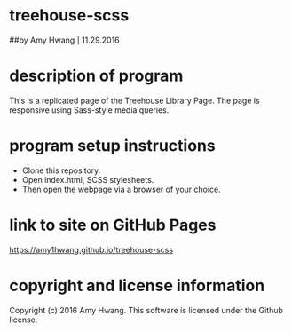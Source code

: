 # treehouse-scss
##by Amy Hwang | 11.29.2016

# description of program
This is a replicated page of the Treehouse Library Page. The page is responsive using Sass-style media queries.

# program setup instructions
* Clone this repository.
* Open index.html, SCSS stylesheets.
* Then open the webpage via a browser of your choice.

# link to site on GitHub Pages
https://amy1hwang.github.io/treehouse-scss

# copyright and license information
Copyright (c) 2016 Amy Hwang. This software is licensed under the Github license.
